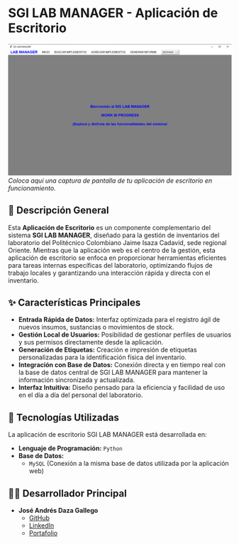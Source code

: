 # SGI LAB MANAGER - Aplicación de Escritorio

![Captura de Pantalla de la Aplicación de Escritorio](https://github.com/FoxyYTs/imgs/blob/main/imagepc.png?raw=true)
*Coloca aquí una captura de pantalla de tu aplicación de escritorio en funcionamiento.*

## 📄 Descripción General

Esta **Aplicación de Escritorio** es un componente complementario del sistema **SGI LAB MANAGER**, diseñado para la gestión de inventarios del laboratorio del Politécnico Colombiano Jaime Isaza Cadavid, sede regional Oriente. Mientras que la aplicación web es el centro de la gestión, esta aplicación de escritorio se enfoca en proporcionar herramientas eficientes para tareas internas específicas del laboratorio, optimizando flujos de trabajo locales y garantizando una interacción rápida y directa con el inventario.

## ✨ Características Principales

* **Entrada Rápida de Datos:** Interfaz optimizada para el registro ágil de nuevos insumos, sustancias o movimientos de stock.
* **Gestión Local de Usuarios:** Posibilidad de gestionar perfiles de usuarios y sus permisos directamente desde la aplicación.
* **Generación de Etiquetas:** Creación e impresión de etiquetas personalizadas para la identificación física del inventario.
* **Integración con Base de Datos:** Conexión directa y en tiempo real con la base de datos central de SGI LAB MANAGER para mantener la información sincronizada y actualizada.
* **Interfaz Intuitiva:** Diseño pensado para la eficiencia y facilidad de uso en el día a día del personal del laboratorio.

## 🚀 Tecnologías Utilizadas

La aplicación de escritorio SGI LAB MANAGER está desarrollada en:

* **Lenguaje de Programación:** `Python`
* **Base de Datos:**
    * `MySQL` (Conexión a la misma base de datos utilizada por la aplicación web)

## 👨‍💻 Desarrollador Principal

* **José Andrés Daza Gallego**
    * [GitHub](https://github.com/FoxyYTs)
    * [LinkedIn](https://www.linkedin.com/in/jose-andres-daza-gallego/)
    * [Portafolio](https://foxyyts.github.io/gitprofile/)

